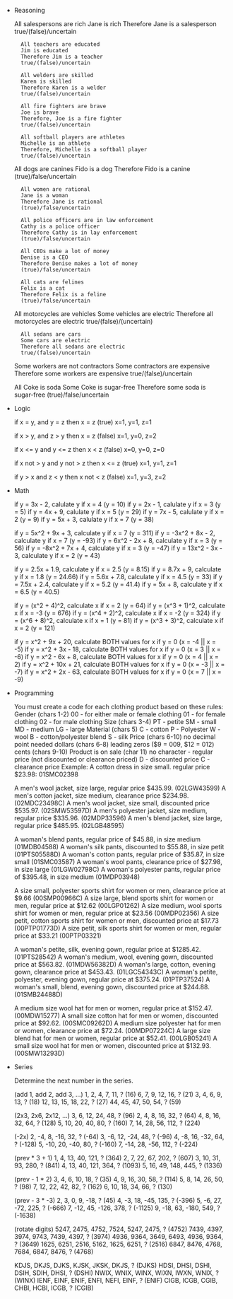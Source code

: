* Reasoning

    All salespersons are rich
    Jane is rich
    Therefore Jane is a salesperson
    true/(false)/uncertain

        All teachers are educated
        Jim is educated
        Therefore Jim is a teacher
        true/(false)/uncertain

        All welders are skilled
        Karen is skilled
        Therefore Karen is a welder
        true/(false)/uncertain

        All fire fighters are brave
        Joe is brave
        Therefore, Joe is a fire fighter
        true/(false)/uncertain

        All softball players are athletes
        Michelle is an athlete
        Therefore, Michelle is a softball player
        true/(false)/uncertain

    All dogs are canines
    Fido is a dog
    Therefore Fido is a canine
    (true)/false/uncertain

        All women are rational
        Jane is a woman
        Therefore Jane is rational
        (true)/false/uncertain

        All police officers are in law enforcement
        Cathy is a police officer
        Therefore Cathy is in lay enforcement
        (true)/false/uncertain

        All CEOs make a lot of money
        Denise is a CEO
        Therefore Denise makes a lot of money
        (true)/false/uncertain

        All cats are felines
        Felix is a cat
        Therefore Felix is a feline
        (true)/false/uncertain

    All motorcycles are vehicles
    Some vehicles are electric
    Therefore all motorcycles are electric
    true/(false)/(uncertain)

        All sedans are cars
        Some cars are electric
        Therefore all sedans are electric
        true/(false)/uncertain


    Some workers are not contractors
    Some contractors are expensive
    Therefore some workers are expensive
    true/(false)/uncertain

    All Coke is soda
    Some Coke is sugar-free
    Therefore some soda is sugar-free
    (true)/false/uncertain
    
* Logic

    if x = y, and y = z
    then x = z (true) x=1, y=1, z=1

    if x > y, and z > y
    then x = z (false) x=1, y=0, z=2

    if x <= y and y <= z
    then x < z (false) x=0, y=0, z=0

    if x not > y and y not > z
    then x <= z (true) x=1, y=1, z=1

    if y > x and z < y
    then x not < z (false) x=1, y=3, z=2

* Math

    if y = 3x - 2, calulate y if x = 4 (y = 10)
    if y = 2x - 1, calulate y if x = 3 (y = 5)
    if y = 4x + 9, calulate y if x = 5 (y = 29)
    if y = 7x - 5, calulate y if x = 2 (y = 9)
    if y = 5x + 3, calulate y if x = 7 (y = 38)

    if y =  5x^2 + 9x + 3, calculate y if x = 7 (y = 311)
    if y = -3x^2 + 8x - 2, calculate y if x = 7 (y = -93)
    if y =  6x^2 - 2x + 8, calculate y if x = 3 (y = 56)
    if y = -8x^2 + 7x + 4, calculate y if x = 3 (y = -47)
    if y = 13x^2 - 3x - 3, calculate y if x = 2 (y = 43)

    if y = 2.5x + 1.9, calculate y if x = 2.5 (y = 8.15)
    if y = 8.7x + 9, calculate y if   x = 1.8 (y = 24.66)
    if y = 5.6x + 7.8, calculate y if x = 4.5 (y = 33)
    if y = 7.5x + 2.4, calculate y if x = 5.2 (y = 41.4)
    if y = 5x   + 8, calculate y if   x = 6.5 (y = 40.5)

    if y = (x^2 + 4)^2, calculate x if x = 2  (y = 64)
    if y = (x^3 + 1)^2, calculate x if x = -3 (y = 676)
    if y = (x^4 + 2)^2, calculate x if x = -2 (y = 324)
    if y = (x^6 + 8)^2, calculate x if x = 1  (y = 81)
    if y = (x^3 + 3)^2, calculate x if x = 2  (y = 121)

    if y = x^2 + 9x + 20, calculate BOTH values for x if y = 0 (x = -4 || x = -5)
    if y = x^2 + 3x - 18, calculate BOTH values for x if y = 0 (x = 3 || x = -6)
    if y = x^2 - 6x + 8, calculate BOTH values for x if y = 0 (x = 4 || x = 2)
    if y = x^2 + 10x + 21, calculate BOTH values for x if y = 0 (x = -3 || x = -7)
    if y = x^2 + 2x - 63, calculate BOTH values for x if y = 0 (x = 7 || x = -9)

* Programming

    You must create a code for each clothing product based on these rules:
    Gender (chars 1-2)
        00 - for either male or female clothing
        01 - for female clothing
        02 - for male clothing
    Size (chars 3-4)
        PT - petite
        SM - small 
        MD - medium
        LG - large
    Material (chars 5)
        C - cotton
        P - Polyester
        W - wool
        B - cotton/polyester blend
        S - silk
    Price (chars 6-10) no decimal point needed
        dollars (chars 6-8) leading zeros ($9 = 009, $12 = 012)
        cents (chars 9-10)
    Product is on sale (char 11)
        no character - regular price (not discounted or clearance priced)
        D - discounted price
        C - clearance price
    Example: A cotton dress in size small. regular price $23.98: 01SMC02398

    A men's wool jacket, size large, regular price $435.99. (02LGW43599)
    A men's cotton jacket, size medium, clearance price $234.98. (02MDC23498C)
    A men's wool jacket, size small, discounted price $535.97. (02SMW53597D)
    A men's polyester jacket, size medium, regular price $335.96. (02MDP33596)
    A men's blend jacket, size large, regular price $485.95. (02LGB48595)

    A woman's blend pants, regular price of $45.88, in size medium (01MDB04588)
    A woman's silk pants, discounted to $55.88, in size petit (01PTS05588D)
    A woman's cotton pants, regular price of $35.87, in size small (01SMC03587)
    A woman's wool pants, clearance price of $27.98, in size large (01LGW02798C)
    A woman's polyester pants, regular price of $395.48, in size medium (01MDP03948)

    A size small, polyester sports shirt for women or men, clearance price at $9.66 (00SMP00966C)
    A size large, blend sports shirt for women or men, regular price at $12.62      (00LGP01262)
    A size medium, wool sports shirt for women or men, regular price at $23.56      (00MDP02356)
    A size petit, cotton sports shirt for women or men, discounted price at $17.73  (00PTP01773D)
    A size petit, silk sports shirt for women or men, regular price at $33.21       (00PTP03321)

    A woman's petite, silk, evening gown, regular price at $1285.42.        (01PTS28542)
    A woman's medium, wool, evening gown, discounted price at $563.82.      (01MDW56382D)
    A woman's large, cotton, evening gown, clearance price at $453.43.      (01LGC54343C)
    A woman's petite, polyester, evening gown, regular price at $375.24.    (01PTP37524)
    A woman's small, blend, evening gown, discounted price at $244.88.      (01SMB24488D)

    A medium size wool hat for men or women,        regular price at $152.47.    (00MDW15277)
    A small size cotton hat for men or women,       discounted price at $92.62.  (00SMC09262D)
    A medium size polyester hat for men or women,   clearance price at $72.24.   (00MDP07224C)
    A large size blend hat for men or women,        regular price at $52.41.     (00LGB05241)
    A small size wool hat for men or women,         discounted price at $132.93. (00SMW13293D)

* Series

    Determine the next number in the series.

    (add 1, add 2, add 3, ...)
    1, 2, 4, 7, 11, ? (16)
    6, 7, 9, 12, 16, ? (21)
    3, 4, 6, 9, 13, ? (18)
    12, 13, 15, 18, 22, ? (27)
    44, 45, 47, 50, 54, ? (59)

    (2x3, 2x6, 2x12, ...)
    3, 6, 12, 24, 48, ? (96)
    2, 4, 8, 16, 32, ? (64)
    4, 8, 16, 32, 64, ? (128)
    5, 10, 20, 40, 80, ? (160)
    7, 14, 28, 56, 112, ? (224)

    (-2x)
    2, -4, 8, -16, 32, ? (-64)
    3, -6, 12, -24, 48, ? (-96)
    4, -8, 16, -32, 64, ? (-128)
    5, -10, 20, -40, 80, ? (-160)
    7, -14, 28, -56, 112, ? (-224)

    (prev * 3 + 1)
    1, 4, 13, 40, 121, ? (364)
    2, 7, 22, 67, 202, ? (607)
    3, 10, 31, 93, 280, ? (841)
    4, 13, 40, 121, 364, ? (1093)
    5, 16, 49, 148, 445, ? (1336)

    (prev - 1 * 2)
    3, 4, 6, 10, 18, ? (35)
    4, 9, 16, 30, 58, ? (114)
    5, 8, 14, 26, 50, ? (98)
    7, 12, 22, 42, 82, ? (162)
    6, 10, 18, 34, 66, ? (130)

    (prev - 3 * -3)
    2, 3, 0, 9, -18, ? (45)
    4, -3, 18, -45, 135, ? (-396)
    5, -6, 27, -72, 225, ? (-666)
    7, -12, 45, -126, 378, ? (-1125)
    9, -18, 63, -180, 549, ? (-1638)

    (rotate digits)
    5247, 2475, 4752, 7524, 5247, 2475, ? (4752) 
    7439, 4397, 3974, 9743, 7439, 4397, ? (3974)
    4936, 9364, 3649, 6493, 4936, 9364, ? (3649)
    1625, 6251, 2516, 5162, 1625, 6251, ? (2516)
    6847, 8476, 4768, 7684, 6847, 8476, ? (4768)

    KDJS, DKJS, DJKS, KJSK, JKSK, DKJS, ? (DJKS)
    HDSI, DHSI, DSHI, DSIH, SDIH, DHSI, ? (DSHI)
    NWIX, WNIX, WINX, WIXN, IWXN, WNIX, ? (WINX)
    IENF, EINF, ENIF, ENFI, NEFI, EINF, ? (ENIF)
    CIGB, ICGB, CGIB, CHBI, HCBI, ICGB, ? (CGIB)